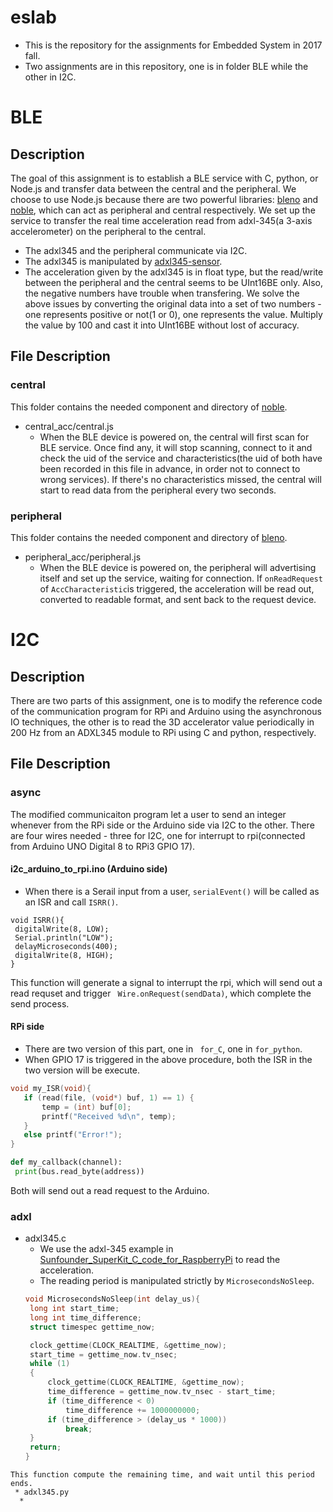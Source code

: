 # eslab
* This is the repository for the assignments for Embedded System in 2017 fall.  
* Two assignments are in this repository, one is in folder BLE while the other in I2C.

# BLE 
## Description
The goal of this assignment is to establish a BLE service with C, python, or Node.js and transfer data between the central and the peripheral.  We choose to use Node.js because there are two powerful libraries: [bleno](https://github.com/sandeepmistry/bleno) and [noble](https://github.com/sandeepmistry/noble), which can act as peripheral and central respectively.  We set up the service to transfer the real time acceleration read from adxl-345(a 3-axis accelerometer) on the peripheral to the central.
* The adxl345 and the peripheral communicate via I2C.
* The adxl345 is manipulated by [adxl345-sensor](https://github.com/skylarstein/adxl345-sensor).
* The acceleration given by the adxl345 is in float type, but the read/write between the peripheral and the central seems to be UInt16BE only.  Also, the negative numbers have trouble when transfering. We solve the above issues by converting the original data into a set of two numbers - one represents positive or not(1 or 0), one represents the value. Multiply the value by 100 and cast it into UInt16BE without lost of accuracy.

## File Description
### central
This folder contains the needed component and directory of [noble](https://github.com/sandeepmistry/noble).
* central_acc/central.js
  * When the BLE device is powered on, the central will first scan for BLE service. Once find any, it will stop scanning, connect to it and check the uid of the service and characteristics(the uid of both have been recorded in this file in advance, in order not to connect to wrong services). If there's no characteristics missed, the central will start to read data from the peripheral every two seconds.

### peripheral
This folder contains the needed component and directory of [bleno](https://github.com/sandeepmistry/bleno).
* peripheral_acc/peripheral.js
  * When the BLE device is powered on, the peripheral will advertising itself and set up the service, waiting for connection. If ```onReadRequest``` of ```AccCharacteristic```is triggered, the acceleration will be read out, converted to readable format, and sent back to the request device.




# I2C
## Description
There are two parts of this assignment, one is to modify the reference code of the communication program for RPi and Arduino using the asynchronous IO techniques, the other is to read the 3D accelerator value periodically in 200 Hz from an ADXL345 module to RPi using C and python, respectively.

## File Description
### async 
The modified communicaiton program let a user to send an integer whenever from the RPi side or the Arduino side via I2C to the other. There are four wires needed - three for I2C, one for interrupt to rpi(connected from Arduino UNO Digital 8 to RPi3 GPIO 17). 
#### i2c_arduino_to_rpi.ino (Arduino side)
 * When there is a Serail input from a user, ```serialEvent()``` will be called as an ISR and call ```ISRR()```.
 ```arduino
 void ISRR(){
  digitalWrite(8, LOW);
  Serial.println("LOW");
  delayMicroseconds(400);
  digitalWrite(8, HIGH);
}
```
This function will generate a signal to interrupt the rpi, which will send out a read requset and trigger ``` Wire.onRequest(sendData)```, which complete the send process.

#### RPi side
 * There are two version of this part, one in ``` for_C```, one in ```for_python```.
 * When GPIO 17 is triggered in the above procedure, both the ISR in the two version will be execute.
 ``` C
 void my_ISR(void){
	if (read(file, (void*) buf, 1) == 1) {
		temp = (int) buf[0];
		printf("Received %d\n", temp);
	}
	else printf("Error!");
}
```
```python
def my_callback(channel):
 print(bus.read_byte(address))
```
Both will send out a read request to the Arduino.

### adxl
 * adxl345.c
   * We use the adxl-345 example in [Sunfounder_SuperKit_C_code_for_RaspberryPi](https://github.com/sunfounder/Sunfounder_SuperKit_C_code_for_RaspberryPi) to read the acceleration.
   * The reading period is manipulated strictly by ```MicrosecondsNoSleep```.
   ```C
   void MicrosecondsNoSleep(int delay_us){
	long int start_time;
	long int time_difference;
	struct timespec gettime_now;

	clock_gettime(CLOCK_REALTIME, &gettime_now);
	start_time = gettime_now.tv_nsec;
	while (1)
	{
		clock_gettime(CLOCK_REALTIME, &gettime_now);
		time_difference = gettime_now.tv_nsec - start_time;
		if (time_difference < 0)
			time_difference += 1000000000;				
		if (time_difference > (delay_us * 1000))
			break;
	}
	return;
   }
```
This function compute the remaining time, and wait until this period ends.
 * adxl345.py
  * 
